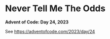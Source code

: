 # Never Tell Me The Odds

**Advent of Code: Day 24, 2023**

See https://adventofcode.com/2023/day/24

